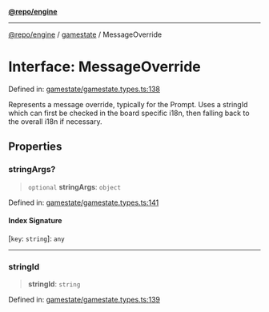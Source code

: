 [**@repo/engine**](../../README.md)

***

[@repo/engine](../../modules.md) / [gamestate](../README.md) / MessageOverride

# Interface: MessageOverride

Defined in: [gamestate/gamestate.types.ts:138](https://github.com/alexqguo/drinking-board-game-v3/blob/423d7f07a24c1ecc390d54885c4978f1235ed349/packages/engine/src/gamestate/gamestate.types.ts#L138)

Represents a message override, typically for the Prompt. Uses a stringId which can
first be checked in the board specific i18n, then falling back to the overall i18n
if necessary.

## Properties

### stringArgs?

> `optional` **stringArgs**: `object`

Defined in: [gamestate/gamestate.types.ts:141](https://github.com/alexqguo/drinking-board-game-v3/blob/423d7f07a24c1ecc390d54885c4978f1235ed349/packages/engine/src/gamestate/gamestate.types.ts#L141)

#### Index Signature

\[`key`: `string`\]: `any`

***

### stringId

> **stringId**: `string`

Defined in: [gamestate/gamestate.types.ts:139](https://github.com/alexqguo/drinking-board-game-v3/blob/423d7f07a24c1ecc390d54885c4978f1235ed349/packages/engine/src/gamestate/gamestate.types.ts#L139)
